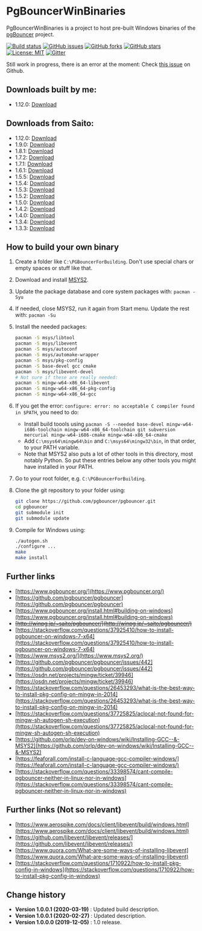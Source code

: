 PgBouncerWinBinaries
====================================

PgBouncerWinBinaries is a project to host pre-built Windows binaries of the [pgBouncer](https://www.pgbouncer.org/) project.

[![Build status](https://ci.appveyor.com/api/projects/status/502wxfe78xcfihm9?svg=true)](https://ci.appveyor.com/project/SeppPenner/pgbouncerwinbinaries)
[![GitHub issues](https://img.shields.io/github/issues/SeppPenner/PgBouncerWinBinaries.svg)](https://github.com/SeppPenner/PgBouncerWinBinaries/issues)
[![GitHub forks](https://img.shields.io/github/forks/SeppPenner/PgBouncerWinBinaries.svg)](https://github.com/SeppPenner/PgBouncerWinBinaries/network)
[![GitHub stars](https://img.shields.io/github/stars/SeppPenner/PgBouncerWinBinaries.svg)](https://github.com/SeppPenner/PgBouncerWinBinaries/stargazers)
[![License: MIT](https://img.shields.io/badge/License-MIT-blue.svg)](https://raw.githubusercontent.com/SeppPenner/PgBouncerWinBinaries/master/License.txt)
[![Gitter](https://badges.gitter.im/PgBouncerWinBinaries/community.svg)](https://gitter.im/PgBouncerWinBinaries/community?utm_source=badge&utm_medium=badge&utm_campaign=pr-badge)

Still work in progress, there is an error at the moment: Check [this issue](https://github.com/pgbouncer/pgbouncer/issues/442) on Github.

## Downloads built by me:
* 1.12.0: [Download](/Downloads/pgbouncer-1.12.0-win-x64.zip)

## Downloads from Saito:
* 1.12.0: [Download](/Downloads_Saito/pgbouncer-1.12.0-win-x64.zip)
* 1.9.0: [Download](/Downloads_Saito/pgbouncer-1.9.0-win32.zip)
* 1.8.1: [Download](/Downloads_Saito/pgbouncer-1.8.1-win32.zip)
* 1.7.2: [Download](/Downloads_Saito/pgbouncer-1.7.2-win32.zip)
* 1.7.1: [Download](/Downloads_Saito/pgbouncer-1.7.1-win32.zip)
* 1.6.1: [Download](/Downloads_Saito/pgbouncer-1.6.1-win32.zip)
* 1.5.5: [Download](/Downloads_Saito/pgbouncer-1.5.5-win32.zip)
* 1.5.4: [Download](/Downloads_Saito/pgbouncer-1.5.4-win32.zip)
* 1.5.3: [Download](/Downloads_Saito/pgbouncer-1.5.3-win32.zip)
* 1.5.2: [Download](/Downloads_Saito/pgbouncer-1.5.2-win32.zip)
* 1.5.0: [Download](/Downloads_Saito/pgbouncer-1.5-win32.zip)
* 1.4.2: [Download](/Downloads_Saito/pgbouncer-1.4.2-win32.zip)
* 1.4.0: [Download](/Downloads_Saito/pgbouncer-1.4-win32.zip)
* 1.3.4: [Download](/Downloads_Saito/pgbouncer-1.3.4-win32.zip)
* 1.3.3: [Download](/Downloads_Saito/pgbouncer-1.3.3-win32.zip)

## How to build your own binary
1. Create a folder like `C:\PGBouncerForBuilding`. Don't use special chars or empty spaces or stuff like that.
2. Download and install [MSYS2](https://www.msys2.org/).
3. Update the package database and core system packages with: `pacman -Syu`
4. If needed, close MSYS2, run it again from Start menu. Update the rest with: `pacman -Su`
5. Install the needed packages:

    ```bash
    pacman -S msys/libtool
	pacman -S msys/libevent
    pacman -S msys/autoconf
    pacman -S msys/automake-wrapper
	pacman -S msys/pkg-config
	pacman -S base-devel gcc cmake
	pacman -S msys/libevent-devel
	# Not sure if these are really needed:
	pacman -S mingw-w64-x86_64-libevent
    pacman -S mingw-w64-x86_64-pkg-config
    pacman -S mingw-w64-x86_64-gcc
    ```
	
6. If you get the error: `configure: error: no acceptable C compiler found in $PATH`, you need to do:
    * Install build toools using `pacman -S --needed base-devel mingw-w64-i686-toolchain mingw-w64-x86_64-toolchain git subversion mercurial mingw-w64-i686-cmake mingw-w64-x86_64-cmake`
    * Add `C:\msys64\mingw64\bin` and `C:\msys64\mingw32\bin`, in that order, to your PATH variable.
	* Note that MSYS2 also puts a lot of other tools in this directory, most notably Python. So put these entries below any other tools you might have installed in your PATH.

7. Go to your root folder, e.g. `C:\PGBouncerForBuilding`.
8. Clone the git repository to your folder using:

    ```bash
    git clone https://github.com/pgbouncer/pgbouncer.git
    cd pgbouncer
    git submodule init
    git submodule update
    ```

9. Compile for Windows using:

    ```bash
    ./autogen.sh
    ./configure ...
    make
    make install
    ```

## Further links
* [https://www.pgbouncer.org/](https://www.pgbouncer.org/)
* [https://github.com/pgbouncer/pgbouncer](https://github.com/pgbouncer/pgbouncer)
* [https://www.pgbouncer.org/install.html#building-on-windows](https://www.pgbouncer.org/install.html#building-on-windows)
* ~~[http://winpg.jp/~saito/pgbouncer/](http://winpg.jp/~saito/pgbouncer/)~~
* [https://stackoverflow.com/questions/37925410/how-to-install-pgbouncer-on-windows-7-x64](https://stackoverflow.com/questions/37925410/how-to-install-pgbouncer-on-windows-7-x64)
* [https://www.msys2.org/](https://www.msys2.org/)
* [https://github.com/pgbouncer/pgbouncer/issues/442](https://github.com/pgbouncer/pgbouncer/issues/442)
* [https://osdn.net/projects/mingw/ticket/39946](https://osdn.net/projects/mingw/ticket/39946)
* [https://stackoverflow.com/questions/26453293/what-is-the-best-way-to-install-pkg-config-on-mingw-in-2014](https://stackoverflow.com/questions/26453293/what-is-the-best-way-to-install-pkg-config-on-mingw-in-2014)
* [https://stackoverflow.com/questions/37725825/aclocal-not-found-for-mingw-sh-autogen-sh-execution](https://stackoverflow.com/questions/37725825/aclocal-not-found-for-mingw-sh-autogen-sh-execution)
* [https://github.com/orlp/dev-on-windows/wiki/Installing-GCC--&-MSYS2](https://github.com/orlp/dev-on-windows/wiki/Installing-GCC--&-MSYS2)
* [https://feaforall.com/install-c-language-gcc-compiler-windows/](https://feaforall.com/install-c-language-gcc-compiler-windows/)
* [https://stackoverflow.com/questions/33398574/cant-compile-pgbouncer-neither-in-linux-nor-in-windows](https://stackoverflow.com/questions/33398574/cant-compile-pgbouncer-neither-in-linux-nor-in-windows)

## Further links (Not so relevant)
* [https://www.aerospike.com/docs/client/libevent/build/windows.html](https://www.aerospike.com/docs/client/libevent/build/windows.html)
* [https://github.com/libevent/libevent/releases/](https://github.com/libevent/libevent/releases/)
* [https://www.quora.com/What-are-some-ways-of-installing-libevent](https://www.quora.com/What-are-some-ways-of-installing-libevent)
* [https://stackoverflow.com/questions/1710922/how-to-install-pkg-config-in-windows](https://stackoverflow.com/questions/1710922/how-to-install-pkg-config-in-windows)

Change history
--------------

* **Version 1.0.0.1 (2020-03-19)** : Updated build description.
* **Version 1.0.0.1 (2020-02-27)** : Updated description.
* **Version 1.0.0.0 (2019-12-05)** : 1.0 release.

